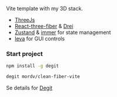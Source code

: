 Vite template with my 3D stack.
- [ThreeJs](https://github.com/mrdoob/three.js)
- [React-three-fiber](https://github.com/pmndrs/react-three-fiber) & [Drei](https://github.com/pmndrs/drei)
- [Zustand](https://github.com/pmndrs/zustand) & [immer](https://github.com/immerjs/immer) for state management
- [leva](https://github.com/pmndrs/leva) for GUI controls

### Start project
```bash
npm install -g degit

degit mordv/clean-fiber-vite
```
Se details for [Degit](https://github.com/Rich-Harris/degit)
